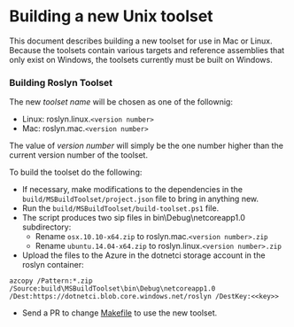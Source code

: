 Building a new Unix toolset
====
This document describes building a new toolset for use in Mac or Linux.
Because the toolsets contain various targets and reference assemblies that
only exist on Windows, the toolsets currently must be built on Windows.

### Building Roslyn Toolset
The new *toolset name* will be chosen as one of the follownig:

- Linux: roslyn.linux.`<version number>`
- Mac: roslyn.mac.`<version number>`

The value of *version number* will simply be the one number higher than the current version number of the toolset.  

To build the toolset do the following:

- If necessary, make modifications to the dependencies in the 
 `build/MSBuildToolset/project.json` file to bring in anything new.
- Run the `build/MSBuildToolset/build-toolset.ps1` file.
- The script produces two sip files in bin\Debug\netcoreapp1.0 subdirectory:
    - Rename `osx.10.10-x64.zip` to roslyn.mac.`<version number>.zip`
    - Rename `ubuntu.14.04-x64.zip` to roslyn.linux.`<version number>.zip`
- Upload the files to the Azure in the dotnetci storage account in the roslyn container:

```
azcopy /Pattern:*.zip /Source:build\MSBuildToolset\bin\Debug\netcoreapp1.0 /Dest:https://dotnetci.blob.core.windows.net/roslyn /DestKey:<<key>>
```

- Send a PR to change [Makefile](https://github.com/dotnet/roslyn/blob/master/Makefile) to use the new toolset.  
